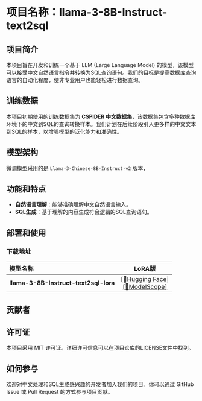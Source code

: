 # 项目名称：llama-3-8B-Instruct-text2sql

## 项目简介
本项目旨在开发和训练一个基于 LLM (Large Language Model) 的模型，该模型可以接受中文自然语言指令并转换为SQL查询语句。我们的目标是提高数据库查询语言的自动化程度，使非专业用户也能轻松进行数据查询。

## 训练数据
本项目初期使用的训练数据集为 **CSPIDER 中文数据集**，该数据集包含多种数据库环境下的中文到SQL的查询转换样本。我们计划在后续阶段引入更多样的中文文本到SQL的样本，以增强模型的泛化能力和准确性。

## 模型架构
微调模型采用的是 `Llama-3-Chinese-8B-Instruct-v2` 版本，

## 功能和特点
- **自然语言理解**：能够准确理解中文自然语言输入。
- **SQL生成**：基于理解的内容生成符合逻辑的SQL查询语句。

## 部署和使用
### 下载地址

| 模型名称                  |                    LoRA版                    |
| :------------------------ | :----------------------------------------------------------: |
| **llama-3-8B-Instruct-text2sql-lora**<br/> | [[🤗Hugging Face]](https://huggingface.co/dusensen/llama-3-8B-Instruct-text2sql-lora)<br/> [[🤖ModelScope]](https://www.modelscope.cn/models/senjia/llama-3-8B-Instruct-text2sql-lora/files)<br/>|

## 贡献者

## 许可证
本项目采用 MIT 许可证。详细许可信息可以在项目仓库的LICENSE文件中找到。

## 如何参与
欢迎对中文处理和SQL生成感兴趣的开发者加入我们的项目。你可以通过 GitHub Issue 或 Pull Request 的方式参与项目贡献。

